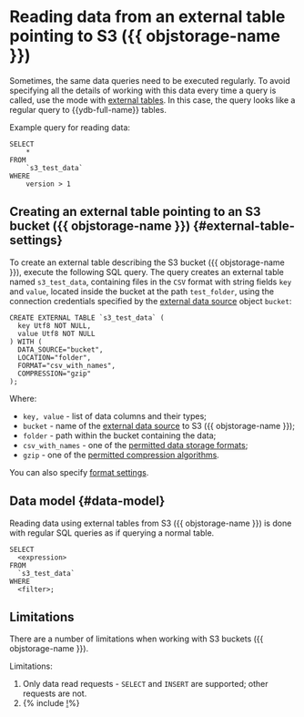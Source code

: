 # Reading data from an external table pointing to S3 ({{ objstorage-name }})

Sometimes, the same data queries need to be executed regularly. To avoid specifying all the details of working with this data every time a query is called, use the mode with [external tables](../../datamodel/external_table.md). In this case, the query looks like a regular query to {{ydb-full-name}} tables.

Example query for reading data:

```yql
SELECT
    *
FROM
    `s3_test_data`
WHERE
    version > 1
```

## Creating an external table pointing to an S3 bucket ({{ objstorage-name }}) {#external-table-settings}

To create an external table describing the S3 bucket ({{ objstorage-name }}), execute the following SQL query. The query creates an external table named `s3_test_data`, containing files in the `CSV` format with string fields `key` and `value`, located inside the bucket at the path `test_folder`, using the connection credentials specified by the [external data source](../../datamodel/external_data_source.md) object `bucket`:

```yql
CREATE EXTERNAL TABLE `s3_test_data` (
  key Utf8 NOT NULL,
  value Utf8 NOT NULL
) WITH (
  DATA_SOURCE="bucket",
  LOCATION="folder",
  FORMAT="csv_with_names",
  COMPRESSION="gzip"
);
```

Where:

- `key, value` - list of data columns and their types;
- `bucket` - name of the [external data source](../../datamodel/external_data_source.md) to S3 ({{ objstorage-name }});
- `folder` - path within the bucket containing the data;
- `csv_with_names` - one of the [permitted data storage formats](formats.md);
- `gzip` - one of the [permitted compression algorithms](formats.md#compression).

You can also specify [format settings](external_data_source.md#format_settings).

## Data model {#data-model}

Reading data using external tables from S3 ({{ objstorage-name }}) is done with regular SQL queries as if querying a normal table.

```yql
SELECT
  <expression>
FROM
  `s3_test_data`
WHERE
  <filter>;
```

## Limitations

There are a number of limitations when working with S3 buckets ({{ objstorage-name }}).

Limitations:

1. Only data read requests - `SELECT` and `INSERT` are supported; other requests are not.
1. {% include [!](../_includes/datetime_limits.md)%}